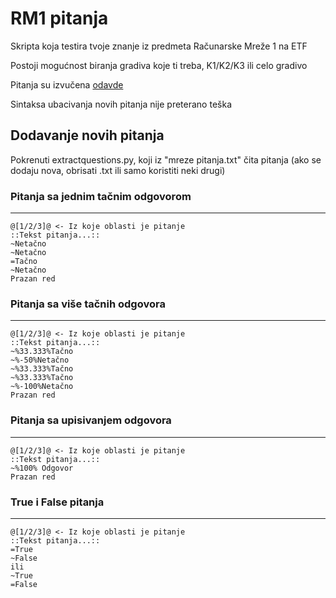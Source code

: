 # RM1 pitanja
Skripta koja testira tvoje znanje iz predmeta Računarske Mreže 1 na ETF

Postoji mogućnost biranja gradiva koje ti treba, K1/K2/K3 ili celo gradivo

Pitanja su izvučena [odavde](https://drive.google.com/open?id=1--8WGiKMDDu9VxWT_6gr0pNUEGAPPi2K)

Sintaksa ubacivanja novih pitanja nije preterano teška

## Dodavanje novih pitanja

Pokrenuti extractquestions.py, koji iz "mreze pitanja.txt" čita pitanja (ako se dodaju nova, obrisati .txt ili samo koristiti neki drugi)


### Pitanja sa jednim tačnim odgovorom
---
```
@[1/2/3]@ <- Iz koje oblasti je pitanje
::Tekst pitanja...::
~Netačno
~Netačno
=Tačno
~Netačno
Prazan red
```
### Pitanja sa više tačnih odgovora
---
```
@[1/2/3]@ <- Iz koje oblasti je pitanje
::Tekst pitanja...::
~%33.333%Tačno
~%-50%Netačno
~%33.333%Tačno
~%33.333%Tačno
~%-100%Netačno
Prazan red
```
### Pitanja sa upisivanjem odgovora
---
```
@[1/2/3]@ <- Iz koje oblasti je pitanje
::Tekst pitanja...::
~%100% Odgovor
Prazan red
```
### True i False pitanja
---
```
@[1/2/3]@ <- Iz koje oblasti je pitanje
::Tekst pitanja...::
=True
~False
ili
~True
=False
```
